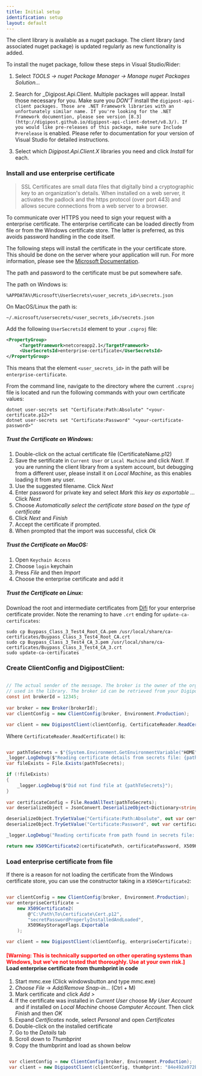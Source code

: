 ```yaml
---
title: Initial setup
identification: setup
layout: default
---
```


The client library is available as a nuget package. The client library (and associated nuget package) is updated regularly as new functionality is added. 


To install the nuget package, follow these steps in Visual Studio/Rider:

1. Select _TOOLS -> nuget Package Manager -> Manage nuget Packages Solution..._

1. Search for _Digipost.Api.Client. Multiple packages will appear. Install those necessary for you. Make sure you _DON'T_ install the `digipost-api-client packages. Those are .NET Framework libraries with an unfortunately similar name.
If you're looking for the .NET Framework documention, please see version [8.3](http://digipost.github.io/digipost-api-client-dotnet/v8.3/).
If you would like pre-releases of this package, make sure Include Prerelease` is enabled. Please refer to documentation for your version of Visual Studio for detailed instructions.
1. Select which _Digipost.Api.Client.X_ libraries you need and click _Install_ for each.

### Install and use enterprise certificate

<blockquote>SSL Certificates are small data files that digitally bind a cryptographic key to an organization's details. When installed on a web server, it activates the padlock and the https protocol (over port 443) and allows secure connections from a web server to a browser.</blockquote>

To communicate over HTTPS you need to sign your request with a enterprise certificate. The enterprise certificate can be loaded directly from file or from the Windows certificate store. The latter is preferred, as this avoids password handling in the code itself.

The following steps will install the certificate in the your certificate store. This should be done on the server where your application will run.
For more information, please see the [Microsoft Documentation](https://docs.microsoft.com/en-us/aspnet/core/security/app-secrets?view=aspnetcore-2.2&tabs=windows#how-the-secret-manager-tool-works).

The path and password to the certificate must be put somewhere safe.

The path on Windows is:
```
%APPDATA%\Microsoft\UserSecrets\<user_secrets_id>\secrets.json
```

On MacOS/Linux the path is:
```
~/.microsoft/usersecrets/<user_secrets_id>/secrets.json
```

Add the following `UserSecretsId` element to your `.csproj` file:
``` xml
<PropertyGroup>
     <TargetFramework>netcoreapp2.1</TargetFramework>
     <UserSecretsId>enterprise-certificate</UserSecretsId>
</PropertyGroup>
```

This means that the element `<user_secrets_id>` in the path will be `enterprise-certificate`.

From the command line, navigate to the directory where the current `.csproj` file is located and run the following commands with your own certificate values:
```
dotnet user-secrets set "Certificate:Path:Absolute" "<your-certificate.p12>"
dotnet user-secrets set "Certificate:Password" "<your-certificate-password>"
```

##### Trust the Certificate on Windows:
1.  Double-click on the actual certificate file (CertificateName.p12)
1.  Save the sertificate in `Current User` or `Local Machine` and click _Next_. If you are running the client library from a system account, but debugging from a different user, please install it on _Local Machine_, as this enables loading it from any user.
1.  Use the suggested filename. Click _Next_
1.  Enter password for private key and select _Mark this key as exportable ..._ Click _Next_
1.  Choose _Automatically select the certificate store based on the type of certificate_
1.  Click _Next_ and _Finish_
1.  Accept the certificate if prompted.
1.  When prompted that the import was successful, click _Ok_


##### Trust the Certificate on MacOS:
1. Open `Keychain Access`
1. Choose `login` keychain
1. Press _File_ and then _Import_
1. Choose the enterprise certificate and add it 

##### Trust the Certificate on Linux:
Download the root and intermediate certificates from [Difi](https://begrep.difi.no/SikkerDigitalPost/1.2.6/sikkerhet/sertifikathandtering) for your enterprise certificate provider. 
Note the renaming to have `.crt` ending for `update-ca-certificates`:
 
```
sudo cp Buypass_Class_3_Test4_Root_CA.pem /usr/local/share/ca-certificates/Buypass_Class_3_Test4_Root_CA.crt
sudo cp Buypass_Class_3_Test4_CA_3.pem /usr/local/share/ca-certificates/Buypass_Class_3_Test4_CA_3.crt
sudo update-ca-certificates
```

### Create ClientConfig and DigipostClient:
``` csharp

// The actual sender of the message. The broker is the owner of the organization certificate 
// used in the library. The broker id can be retrieved from your Digipost organization account.
const int brokerId = 12345;
            
var broker = new Broker(brokerId);
var clientConfig = new ClientConfig(broker, Environment.Production);

var client = new DigipostClient(clientConfig, CertificateReader.ReadCertificate());
```

Where `CertificateReader.ReadCertificate()` is:
```  csharp

var pathToSecrets = $"{System.Environment.GetEnvironmentVariable("HOME")}/.microsoft/usersecrets/smoke-certificate/secrets.json";
_logger.LogDebug($"Reading certificate details from secrets file: {pathToSecrets}");
var fileExists = File.Exists(pathToSecrets);

if (!fileExists)
{
    _logger.LogDebug($"Did not find file at {pathToSecrets}");
}
            
var certificateConfig = File.ReadAllText(pathToSecrets);
var deserializeObject = JsonConvert.DeserializeObject<Dictionary<string, string>>(certificateConfig);

deserializeObject.TryGetValue("Certificate:Path:Absolute", out var certificatePath);
deserializeObject.TryGetValue("Certificate:Password", out var certificatePassword);

_logger.LogDebug("Reading certificate from path found in secrets file: " + certificatePath);

return new X509Certificate2(certificatePath, certificatePassword, X509KeyStorageFlags.Exportable);
```


### Load enterprise certificate from file
If there is a reason for not loading the certificate from the Windows certificate store, you can use the constructor taking in a `X509Certificate2`:

``` csharp

var clientConfig = new ClientConfig(broker, Environment.Production);
var enterpriseCertificate =
    new X509Certificate2(
        @"C:\Path\To\Certificate\Cert.p12",
        "secretPasswordProperlyInstalledAndLoaded",
        X509KeyStorageFlags.Exportable
    );

var client = new DigipostClient(clientConfig, enterpriseCertificate);

```

#### <span style="color:red">\[Warning: This is technically supported on other operating systems than Windows, but we've not tested that thoroughly. Use at your own risk.\]</span> Load enterprise certificate from thumbprint in code

1. Start mmc.exe (Click windowsbutton and type mmc.exe)
1. _Choose File_ -> _Add/Remove Snap-in…_ (Ctrl + M)
1. Mark certificate and click _Add >_
1. If the certificate was installed in _Current User_ choose _My User Account_ and if installed on _Local Machine_ choose _Computer Account_. Then click _Finish_ and then _OK_
1. Expand _Certificates_ node, select _Personal_ and open _Certificates_
1. Double-click on the installed certificate
1. Go to the _Details_ tab
1. Scroll down to _Thumbprint_
1. Copy the thumbprint and load as shown below

``` csharp

 var clientConfig = new ClientConfig(broker, Environment.Production);
 var client = new DigipostClient(clientConfig, thumbprint: "84e492a972b7e...");

```